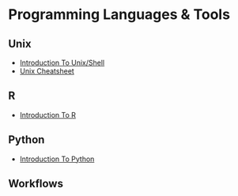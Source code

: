 # Programming Languages & Tools

## Unix
- [Introduction To Unix/Shell](./unix/01_introduction.md)
- [Unix Cheatsheet](./unix_cheatsheet.md)

## R
- [Introduction To R](./intro_to_r/01_introduction.md)

## Python
- [Introduction To Python](./intro_to_python/01_introduction.md)

## Workflows
